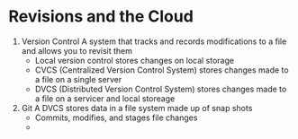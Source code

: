 # Revisions and the Cloud
  1. Version Control
     A system that tracks and records modifications to a file and allows you to revisit them
     - Local version control stores changes on local storage
     - CVCS (Centralized Version Control System) stores changes made to a file on a single server
     - DVCS (Distributed Version Control System) stores changes made to a file on a servicer and local storeage
  2. Git
    A DVCS stores data in a file system made up of snap shots
     - Commits, modifies, and stages file changes
     - 
